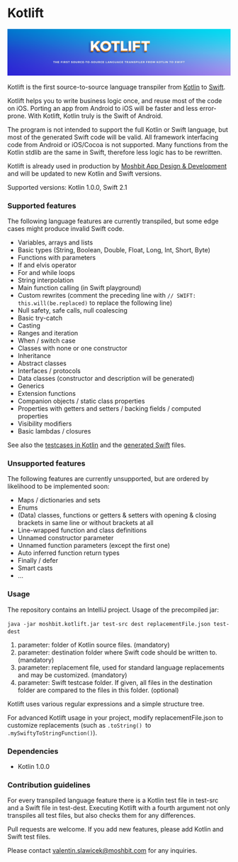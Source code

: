 # Kotlift #

![Kotlift: The first source-to-source language transpiler from Kotlin to Swift](banner.png)

Kotlift is the first source-to-source language transpiler from [Kotlin](https://kotlinlang.org/) to
[Swift](https://swift.org/).

Kotlift helps you to write business logic once, and reuse most of the code on iOS.
Porting an app from Android to iOS will be faster and less error-prone.
With Kotlift, Kotlin truly is the Swift of Android.

The program is not intended to support the full Kotlin or Swift language, but most of the generated Swift code will be
valid.
All framework interfacing code from Android or iOS/Cocoa is not supported.
Many functions from the Kotlin stdlib are the same in Swift, therefore less logic has to be rewritten.

Kotlift is already used in production by [Moshbit App Design & Development](http://moshbit.com) and will be updated to
new Kotlin and Swift versions.

Supported versions: Kotlin 1.0.0, Swift 2.1

### Supported features ###

The following language features are currently transpiled, but some edge cases might produce invalid Swift code.

* Variables, arrays and lists
* Basic types (String, Boolean, Double, Float, Long, Int, Short, Byte)
* Functions with parameters
* If and elvis operator
* For and while loops
* String interpolation
* Main function calling (in Swift playground)
* Custom rewrites (comment the preceding line with `// SWIFT: this.will(be.replaced)` to replace the following line)
* Null safety, safe calls, null coalescing
* Basic try-catch
* Casting
* Ranges and iteration
* When / switch case
* Classes with none or one constructor
* Inheritance
* Abstract classes
* Interfaces / protocols
* Data classes (constructor and description will be generated)
* Generics
* Extension functions
* Companion objects / static class properties
* Properties with getters and setters / backing fields / computed properties
* Visibility modifiers
* Basic lambdas / closures

See also the [testcases in Kotlin](/test-src) and the [generated Swift](/test-dest) files.

### Unsupported features ###

The following features are currently unsupported, but are ordered by likelihood to be implemented soon:

* Maps / dictionaries and sets
* Enums
* (Data) classes, functions or getters & setters with opening & closing brackets in same line or without brackets at all
* Line-wrapped function and class definitions
* Unnamed constructor parameter
* Unnamed function parameters (except the first one)
* Auto inferred function return types
* Finally / defer
* Smart casts
* ...

### Usage ###

The repository contains an IntelliJ project. Usage of the precompiled jar:

`java -jar moshbit.kotlift.jar test-src dest replacementFile.json test-dest`

1. parameter: folder of Kotlin source files. (mandatory)
2. parameter: destination folder where Swift code should be written to. (mandatory)
3. parameter: replacement file, used for standard language replacements and may be customized. (mandatory)
4. parameter: Swift testcase folder. If given, all files in the destination folder are compared to the files in this
folder. (optional)

Kotlift uses various regular expressions and a simple structure tree.

For advanced Kotlift usage in your project, modify replacementFile.json to customize
replacements (such as `.toString() `to `.mySwiftyToStringFunction()`).

### Dependencies ###

* Kotlin 1.0.0

### Contribution guidelines ###

For every transpiled language feature there is a Kotlin test file in test-src and a Swift file in test-dest.
Executing Kotlift with a fourth argument not only transpiles all test files, but also checks them for any differences.

Pull requests are welcome. If you add new features, please add Kotlin and Swift test files.

Please contact valentin.slawicek@moshbit.com for any inquiries.